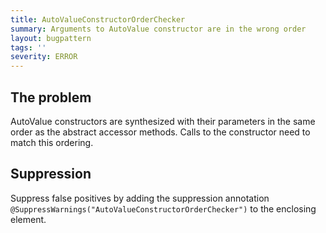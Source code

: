 ```yaml
---
title: AutoValueConstructorOrderChecker
summary: Arguments to AutoValue constructor are in the wrong order
layout: bugpattern
tags: ''
severity: ERROR
---
```


<!--
*** AUTO-GENERATED, DO NOT MODIFY ***
To make changes, edit the @BugPattern annotation or the explanation in docs/bugpattern.
-->


## The problem
AutoValue constructors are synthesized with their parameters in the same order
as the abstract accessor methods. Calls to the constructor need to match this
ordering.

## Suppression
Suppress false positives by adding the suppression annotation `@SuppressWarnings("AutoValueConstructorOrderChecker")` to the enclosing element.
